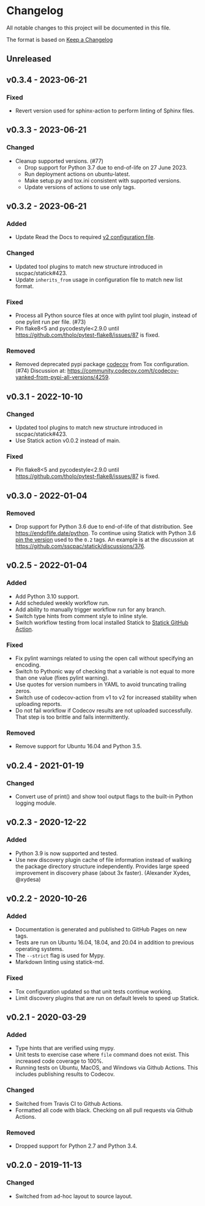 # Changelog

All notable changes to this project will be documented in this file.

The format is based on [Keep a Changelog](https://keepachangelog.com/en/1.0.0/)

## Unreleased

## v0.3.4 - 2023-06-21

### Fixed

- Revert version used for sphinx-action to perform linting of Sphinx files.

## v0.3.3 - 2023-06-21

### Changed

- Cleanup supported versions. (#77)
  - Drop support for Python 3.7 due to end-of-life on 27 June 2023.
  - Run deployment actions on ubuntu-latest.
  - Make setup.py and tox.ini consistent with supported versions.
  - Update versions of actions to use only tags.

## v0.3.2 - 2023-06-21

### Added

- Update Read the Docs to required [v2 configuration file](https://blog.readthedocs.com/migrate-configuration-v2/).

### Changed

- Updated tool plugins to match new structure introduced in sscpac/statick#423.
- Update `inherits_from` usage in configuration file to match new list format.

### Fixed

- Process all Python source files at once with pylint tool plugin, instead of one pylint run per file. (#73)
- Pin flake8<5 and pycodestyle<2.9.0 until <https://github.com/tholo/pytest-flake8/issues/87> is fixed.

### Removed

- Removed deprecated pypi package [codecov](https://github.com/codecov/codecov-python) from Tox configuration. (#74)
  Discussion at: <https://community.codecov.com/t/codecov-yanked-from-pypi-all-versions/4259>.

## v0.3.1 - 2022-10-10

### Changed

- Updated tool plugins to match new structure introduced in sscpac/statick#423.
- Use Statick action v0.0.2 instead of main.

### Fixed

- Pin flake8<5 and pycodestyle<2.9.0 until <https://github.com/tholo/pytest-flake8/issues/87> is fixed.

## v0.3.0 - 2022-01-04

### Removed

- Drop support for Python 3.6 due to end-of-life of that distribution.
  See <https://endoflife.date/python>.
  To continue using Statick with Python 3.6 [pin the version](https://pip.pypa.io/en/stable/user_guide/)
  used to the `0.2` tags.
  An example is at the discussion at <https://github.com/sscpac/statick/discussions/376>.

## v0.2.5 - 2022-01-04

### Added

- Add Python 3.10 support.
- Add scheduled weekly workflow run.
- Add ability to manually trigger workflow run for any branch.
- Switch type hints from comment style to inline style.
- Switch workflow testing from local installed Statick to
  [Statick GitHub Action](https://github.com/sscpac/statick-action).

### Fixed

- Fix pylint warnings related to using the open call without specifying an encoding.
- Switch to Pythonic way of checking that a variable is not equal to more than one value (fixes pylint warning).
- Use quotes for version numbers in YAML to avoid truncating trailing zeros.
- Switch use of codecov-action from v1 to v2 for increased stability when uploading reports.
- Do not fail workflow if Codecov results are not uploaded successfully.
  That step is too brittle and fails intermittently.

### Removed

- Remove support for Ubuntu 16.04 and Python 3.5.

## v0.2.4 - 2021-01-19

### Changed

- Convert use of print() and show tool output flags to the built-in Python logging module.

## v0.2.3 - 2020-12-22

### Added

- Python 3.9 is now supported and tested.
- Use new discovery plugin cache of file information instead of walking the package directory structure
  independently.
  Provides large speed improvement in discovery phase (about 3x faster). (Alexander Xydes, @xydesa)

## v0.2.2 - 2020-10-26

### Added

- Documentation is generated and published to GitHub Pages on new tags.
- Tests are run on Ubuntu 16.04, 18.04, and 20.04 in addition to previous operating systems.
- The `--strict` flag is used for Mypy.
- Markdown linting using statick-md.

### Fixed

- Tox configuration updated so that unit tests continue working.
- Limit discovery plugins that are run on default levels to speed up Statick.

## v0.2.1 - 2020-03-29

### Added

- Type hints that are verified using mypy.
- Unit tests to exercise case where `file` command does not exist.
  This increased code coverage to 100%.
- Running tests on Ubuntu, MacOS, and Windows via Github Actions.
  This includes publishing results to Codecov.

### Changed

- Switched from Travis CI to Github Actions.
- Formatted all code with black.
  Checking on all pull requests via Github Actions.

### Removed

- Dropped support for Python 2.7 and Python 3.4.

## v0.2.0 - 2019-11-13

### Changed

- Switched from ad-hoc layout to source layout.
